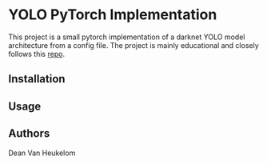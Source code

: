 # YOLO PyTorch Implementation

This project is a small pytorch implementation of a darknet YOLO model architecture from a config file. The project is mainly educational and closely follows this [repo](https://github.com/ayooshkathuria/YOLO_v3_tutorial_from_scratch).

## Installation 

## Usage

## Authors

Dean Van Heukelom